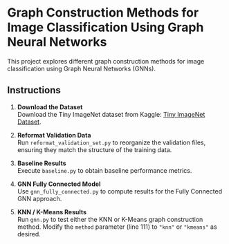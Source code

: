 # Graph Construction Methods for Image Classification Using Graph Neural Networks

This project explores different graph construction methods for image classification using Graph Neural Networks (GNNs).

## Instructions

1. **Download the Dataset**  
   Download the Tiny ImageNet dataset from Kaggle: [Tiny ImageNet Dataset](https://www.kaggle.com/datasets/akash2sharma/tiny-imagenet?resource=download).

2. **Reformat Validation Data**  
   Run `reformat_validation_set.py` to reorganize the validation files, ensuring they match the structure of the training data.

3. **Baseline Results**  
   Execute `baseline.py` to obtain baseline performance metrics.

4. **GNN Fully Connected Model**  
   Use `gnn_fully_connected.py` to compute results for the Fully Connected GNN approach.

5. **KNN / K-Means Results**  
   Run `gnn.py` to test either the KNN or K-Means graph construction method. Modify the `method` parameter (line 111) to `"knn"` or `"kmeans"` as desired.
